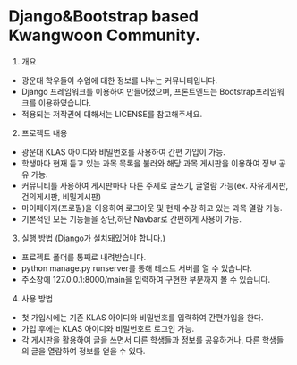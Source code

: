 # Django&Bootstrap based Kwangwoon Community.

1. 개요
* 광운대 학우들이 수업에 대한 정보를 나누는 커뮤니티입니다.
* Django 프레임워크를 이용하여 만들어졌으며, 프론트엔드는 Bootstrap프레임워크를 이용하였습니다.
* 적용되는 저작권에 대해서는 LICENSE를 참고해주세요.

2. 프로젝트 내용
* 광운대 KLAS 아이디와 비밀번호를 사용하여 간편 가입이 가능.
* 학생마다 현재 듣고 있는 과목 목록을 불러와 해당 과목 게시판을 이용하여 정보 공유 가능.
* 커뮤니티를 사용하여 게시판마다 다른 주제로 글쓰기, 글열람 가능(ex. 자유게시판, 건의게시판, 비밀게시판)
* 마이페이지(프로필)을 이용하여 로그아웃 및 현재 수강 하고 있는 과목 열람 가능.
* 기본적인 모든 기능들을 상단,하단 Navbar로 간편하게 사용이 가능.


3. 실행 방법 (Django가 설치돼있어야 합니다.)
* 프로젝트 폴더를 통째로 내려받습니다.
* python manage.py runserver를 통해 테스트 서버를 열 수 있습니다.
* 주소창에 127.0.0.1:8000/main을 입력하여 구현한 부분까지 볼 수 있습니다.

4. 사용 방법
* 첫 가입시에는 기존 KLAS 아이디와 비밀번호를 입력하여 간편가입을 한다.
* 가입 후에는 KLAS 아이디와 비밀번호로 로그인 가능.
* 각 게시판을 활용하여 글을 쓰면서 다른 학생들과 정보를 공유하거나, 다른 학생들의 글을 열람하여 정보를 얻을 수 있다.
